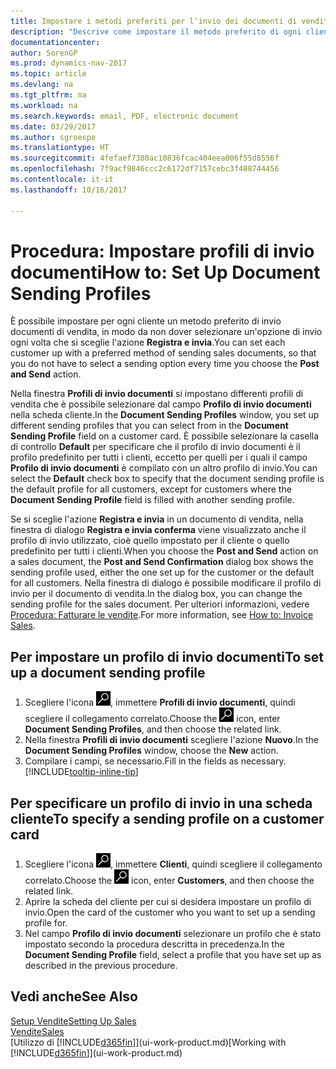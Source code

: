 ```yaml
---
title: Impostare i metodi preferiti per l'invio dei documenti di vendita
description: "Descrive come impostare il metodo preferito di ogni cliente per l'invio dei documenti di vendita, ad esempio e-mail, PDF, documento elettronico, e così via."
documentationcenter: 
author: SorenGP
ms.prod: dynamics-nav-2017
ms.topic: article
ms.devlang: na
ms.tgt_pltfrm: na
ms.workload: na
ms.search.keywords: email, PDF, electronic document
ms.date: 03/29/2017
ms.author: sgroespe
ms.translationtype: HT
ms.sourcegitcommit: 4fefaef7380ac10836fcac404eea006f55d8556f
ms.openlocfilehash: 7f9acf9846ccc2c6172df7157cebc3f488744456
ms.contentlocale: it-it
ms.lasthandoff: 10/16/2017

---
```

# <a name="how-to-set-up-document-sending-profiles"></a><span data-ttu-id="33728-103">Procedura: Impostare profili di invio documenti</span><span class="sxs-lookup"><span data-stu-id="33728-103">How to: Set Up Document Sending Profiles</span></span>
<span data-ttu-id="33728-104">È possibile impostare per ogni cliente un metodo preferito di invio documenti di vendita, in modo da non dover selezionare un'opzione di invio ogni volta che si sceglie l'azione **Registra e invia**.</span><span class="sxs-lookup"><span data-stu-id="33728-104">You can set each customer up with a preferred method of sending sales documents, so that you do not have to select a sending option every time you choose the **Post and Send** action.</span></span>

<span data-ttu-id="33728-105">Nella finestra **Profili di invio documenti** si impostano differenti profili di vendita che è possibile selezionare dal campo **Profilo di invio documenti** nella scheda cliente.</span><span class="sxs-lookup"><span data-stu-id="33728-105">In the **Document Sending Profiles** window, you set up different sending profiles that you can select from in the **Document Sending Profile** field on a customer card.</span></span> <span data-ttu-id="33728-106">È possibile selezionare la casella di controllo **Default** per specificare che il profilo di invio documenti è il profilo predefinito per tutti i clienti, eccetto per quelli per i quali il campo **Profilo di invio documenti** è compilato con un altro profilo di invio.</span><span class="sxs-lookup"><span data-stu-id="33728-106">You can select the **Default** check box to specify that the document sending profile is the default profile for all customers, except for customers where the **Document Sending Profile** field is filled with another sending profile.</span></span>

<span data-ttu-id="33728-107">Se si sceglie l'azione **Registra e invia** in un documento di vendita, nella finestra di dialogo **Registra e invia conferma** viene visualizzato anche il profilo di invio utilizzato, cioè quello impostato per il cliente o quello predefinito per tutti i clienti.</span><span class="sxs-lookup"><span data-stu-id="33728-107">When you choose the **Post and Send** action on a sales document, the **Post and Send Confirmation** dialog box shows the sending profile used, either the one set up for the customer or the default for all customers.</span></span> <span data-ttu-id="33728-108">Nella finestra di dialogo è possibile modificare il profilo di invio per il documento di vendita.</span><span class="sxs-lookup"><span data-stu-id="33728-108">In the dialog box, you can change the sending profile for the sales document.</span></span> <span data-ttu-id="33728-109">Per ulteriori informazioni, vedere [Procedura: Fatturare le vendite](sales-how-invoice-sales.md).</span><span class="sxs-lookup"><span data-stu-id="33728-109">For more information, see [How to: Invoice Sales](sales-how-invoice-sales.md).</span></span>

## <a name="to-set-up-a-document-sending-profile"></a><span data-ttu-id="33728-110">Per impostare un profilo di invio documenti</span><span class="sxs-lookup"><span data-stu-id="33728-110">To set up a document sending profile</span></span>
1. <span data-ttu-id="33728-111">Scegliere l'icona ![Cerca pagina o report](media/ui-search/search_small.png "icona Cerca pagina o report"), immettere **Profili di invio documenti**, quindi scegliere il collegamento correlato.</span><span class="sxs-lookup"><span data-stu-id="33728-111">Choose the ![Search for Page or Report](media/ui-search/search_small.png "Search for Page or Report icon") icon, enter **Document Sending Profiles**, and then choose the related link.</span></span>
2. <span data-ttu-id="33728-112">Nella finestra **Profili di invio documenti** scegliere l'azione **Nuovo**.</span><span class="sxs-lookup"><span data-stu-id="33728-112">In the **Document Sending Profiles** window, choose the **New** action.</span></span>
3. <span data-ttu-id="33728-113">Compilare i campi, se necessario.</span><span class="sxs-lookup"><span data-stu-id="33728-113">Fill in the fields as necessary.</span></span> [!INCLUDE[tooltip-inline-tip](includes/tooltip-inline-tip_md.md)]

## <a name="to-specify-a-sending-profile-on-a-customer-card"></a><span data-ttu-id="33728-114">Per specificare un profilo di invio in una scheda cliente</span><span class="sxs-lookup"><span data-stu-id="33728-114">To specify a sending profile on a customer card</span></span>
1. <span data-ttu-id="33728-115">Scegliere l'icona ![Cerca pagina o report](media/ui-search/search_small.png "icona Cerca pagina o report"), immettere **Clienti**, quindi scegliere il collegamento correlato.</span><span class="sxs-lookup"><span data-stu-id="33728-115">Choose the ![Search for Page or Report](media/ui-search/search_small.png "Search for Page or Report icon") icon, enter **Customers**, and then choose the related link.</span></span>
2. <span data-ttu-id="33728-116">Aprire la scheda del cliente per cui si desidera impostare un profilo di invio.</span><span class="sxs-lookup"><span data-stu-id="33728-116">Open the card of the customer who you want to set up a sending profile for.</span></span>
3. <span data-ttu-id="33728-117">Nel campo **Profilo di invio documenti** selezionare un profilo che è stato impostato secondo la procedura descritta in precedenza.</span><span class="sxs-lookup"><span data-stu-id="33728-117">In the **Document Sending Profile** field, select a profile that you have set up as described in the previous procedure.</span></span>

## <a name="see-also"></a><span data-ttu-id="33728-118">Vedi anche</span><span class="sxs-lookup"><span data-stu-id="33728-118">See Also</span></span>
[<span data-ttu-id="33728-119">Setup Vendite</span><span class="sxs-lookup"><span data-stu-id="33728-119">Setting Up Sales</span></span>](sales-setup-sales.md)  
[<span data-ttu-id="33728-120">Vendite</span><span class="sxs-lookup"><span data-stu-id="33728-120">Sales</span></span>](sales-manage-sales.md)  
<span data-ttu-id="33728-121">[Utilizzo di [!INCLUDE[d365fin](includes/d365fin_md.md)]](ui-work-product.md)</span><span class="sxs-lookup"><span data-stu-id="33728-121">[Working with [!INCLUDE[d365fin](includes/d365fin_md.md)]](ui-work-product.md)</span></span>

